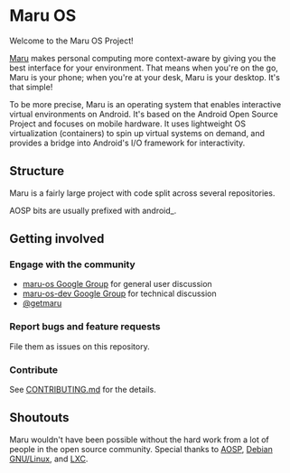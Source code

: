 # Maru OS

Welcome to the Maru OS Project!

[Maru](http://maruos.com) makes personal computing more context-aware by giving you the best interface for your environment. That means when you're on the go, Maru is your phone; when you're at your desk, Maru is your desktop. It's that simple!

To be more precise, Maru is an operating system that enables interactive virtual environments on Android. It's based on the Android Open Source Project and focuses on mobile hardware. It uses lightweight OS virtualization (containers) to spin up virtual systems on demand, and provides a bridge into Android's I/O framework for interactivity.

## Structure

Maru is a fairly large project with code split across several repositories.

AOSP bits are usually prefixed with android_.

## Getting involved

### Engage with the community

* [maru-os Google Group](https://groups.google.com/forum/#!forum/maru-os) for general user discussion
* [maru-os-dev Google Group](https://groups.google.com/forum/#!forum/maru-os-dev) for technical discussion
* [@getmaru](https://twitter.com/getmaru)

### Report bugs and feature requests

File them as issues on this repository.

### Contribute

See [CONTRIBUTING.md](CONTRIBUTING.md) for the details.

## Shoutouts

Maru wouldn't have been possible without the hard work from a lot of people in the open source community. Special thanks to [AOSP](https://source.android.com), [Debian GNU/Linux](https://www.debian.org), and [LXC](https://linuxcontainers.org).

